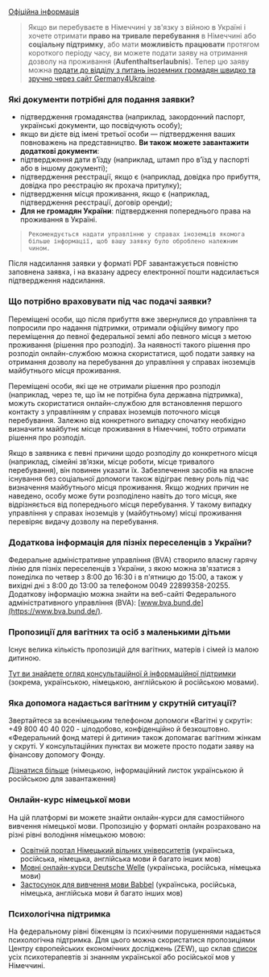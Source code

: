 [Офіційна інформація](https://www.germany4ukraine.de/hilfeportal-ua)
>Якщо ви перебуваєте в Німеччині у зв'язку з війною в Україні і хочете отримати **право на тривале перебування** в Німеччині або **соціальну підтримку**, або мати **можливість працювати** протягом короткого періоду часу, ви можете подати заяву на отримання дозволу на проживання (**Aufenthaltserlaubnis**). Тепер цю заяву можна [подати до відділу з питань іноземних громадян швидко та зручно через сайт Germany4Ukraine](https://www.germany4ukraine.de/hilfeportal-ua/%D0%BE%D0%BD%D0%BB%D0%B0%D0%B9%D0%BD-%D0%BF%D0%BE%D1%81%D0%BB%D1%83%D0%B3%D0%B8/%D0%B2%D0%B8%D0%B4-%D0%BD%D0%B0-%D0%BF%D1%80%D0%BE%D0%B6%D0%B8%D0%B2%D0%B0%D0%BD%D0%BD%D1%8F).
### Які документи потрібні для подання заявки?
* підтвердження громадянства (наприклад, закордонний паспорт, українські документи, що посвідчують особу);
* якщо ви дієте від імені третьої особи — підтвердження ваших повноважень на представництво.
**Ви також можете завантажити додаткові документи**:
* підтвердження дати в’їзду (наприклад, штамп про в’їзд у паспорті або в іншому документі);
* підтвердження реєстрації, якщо є (наприклад, довідка про прибуття, довідка про реєстрацію як прохача притулку);
* підтвердження місця проживання, якщо є (наприклад, підтвердження реєстрації, договір оренди);
* **Для не громадян України**: підтвердження попереднього права на проживання в Україні.
>`Рекомендується надати управлінню у справах іноземців якомога більше інформації, щоб вашу заявку було оброблено належним чином.`

Після надсилання заявки у форматі PDF завантажується повністю заповнена заявка, і на вказану адресу електронної пошти надсилається підтвердження надсилання.
### Що потрібно враховувати під час подачі заявки?
Переміщені особи, що після прибуття вже звернулися до управління та попросили про надання підтримки, отримали офіційну вимогу про переміщення до певної федеральної землі або певного місця з метою проживання (рішення про розподіл). За наявності такого рішення про розподіл онлайн-службою можна скористатися, щоб подати заявку на отримання дозволу на перебування до управління у справах іноземців майбутнього місця проживання.

Переміщені особи, які ще не отримали рішення про розподіл (наприклад, через те, що їм не потрібна була державна підтримка), можуть скористатися онлайн-службою для встановлення першого контакту з управлінням у справах іноземців поточного місця перебування. Залежно від конкретного випадку спочатку необхідно визначити майбутнє місце проживання в Німеччині, тобто отримати рішення про розподіл.

Якщо в заявника є певні причини щодо розподілу до конкретного місця (наприклад, сімейні зв’язки, місце роботи, місце тривалого перебування), він повинен указати їх. Забезпечення засобів на власне існування без соціальної допомоги також відіграє певну роль під час визначення майбутнього місця проживання. Якщо жодних причин не наведено, особу може бути розподілено навіть до того місця, яке відрізняється від попереднього місця перебування. У такому випадку управління у справах іноземців у (майбутньому) місці проживання перевіряє видачу дозволу на перебування.
### Додаткова інформація для пізніх переселенців з України?
Федеральне адміністративне управління (BVA) створило власну гарячу лінію для пізніх переселенців з України, з якою можна зв'язатися з понеділка по четвер з 8:00 до 16:30 і в п'ятницю до 15:00, а також у вихідні дні з 8:00 до 13:00 за телефоном 0049 22899358-20255. Додаткову інформацію можна знайти на веб-сайті Федерального адміністративного управління (BVA): [www.bva.bund.de](https://www.bva.bund.de/).
### Пропозиції для вагітних та осіб з маленькими дітьми
Існує велика кількість пропозицій для вагітних, матерів і сімей із малою дитиною.  

[Тут ви знайдете огляд консультаційної й інформаційної підтримки](https://www.elternsein.info/alltag-mit-kind/hilfe-ukraine/counselling-and-advisory-services-for-families-from-ukraine-ukr/) (зокрема, українською, німецькою, англійською й російською мовами). 
### Яка допомога надається вагітним у скрутній ситуації?
Звертайтеся за всенімецьким телефоном допомоги «Вагітні у скруті»: +49 800 40 40 020 - цілодобово, конфіденційно й безкоштовно. «Федеральний фонд матері й дитини» також допомагає вагітним жінкам у скруті. У консультаційних пунктах ви можете просто подати заяву на фінансову допомогу Фонду.

[Дізнатися більше](http://www.bundesstiftung-mutter-und-kind.de/) (німецькою, інформаційний листок українською й російською для завантаження) 
### Онлайн-курс німецької мови
На цій платформі ви можете знайти онлайн-курси для самостійного вивчення німецької мови. Пропозицію у форматі онлайн розраховано на різні рівні володіння німецькою мовою:
* [Освітній портал Німецький вільних університетів](https://www.vhs-lernportal.de/wws/9.php#/wws/home.php?sid=57832266161112856045416971562534991768136165214057278865270457045040Sc0c65d5d) (українська, російська, німецька, англійська мови й багато інших мов)
* [Мовні онлайн-курси Deutsche Welle](https://www.dw.com/uk/%D0%B2%D0%B8%D0%B2%D1%87%D0%B0%D1%82%D0%B8-%D0%BD%D1%96%D0%BC%D0%B5%D1%86%D1%8C%D0%BA%D1%83/s-9954) (українська, російська, німецька мови)
* [Застосунок для вивчення мови Babbel](https://ua.babbel.com/) (українська, російська, німецька, англійська мови й багато інших мов)
### Психологічна підтримка
На федеральному рівні біженцям із психічними порушеннями надається психологічна підтримка. Для цього можна скористатися пропозиціями Центру європейських економічних досліджень (ZEW), що склав [список](https://www.google.com/maps/d/viewer?mid=1rskrjh_rV8h3ESh8YFh9HFMvQGd2a-N8&ll=51.11470069168605%2C10.54515109999997&z=6) усіх психотерапевтів зі знанням української або російської мов у Німеччині.